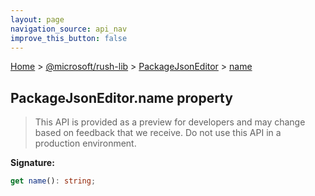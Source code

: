 ```yaml
---
layout: page
navigation_source: api_nav
improve_this_button: false
---
```



[Home](./index.md) &gt; [@microsoft/rush-lib](./rush-lib.md) &gt; [PackageJsonEditor](./rush-lib.packagejsoneditor.md) &gt; [name](./rush-lib.packagejsoneditor.name.md)

## PackageJsonEditor.name property

> This API is provided as a preview for developers and may change based on feedback that we receive. Do not use this API in a production environment.
>

<b>Signature:</b>

```typescript
get name(): string;
```
